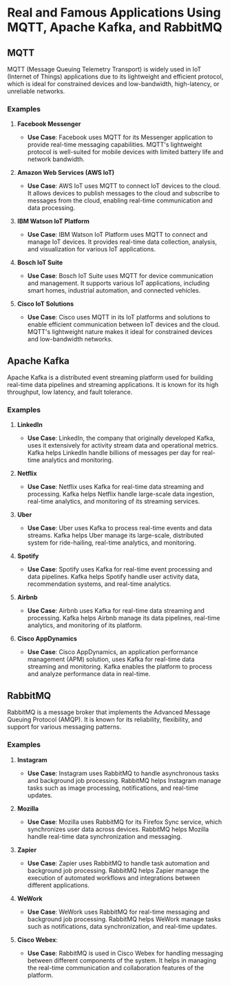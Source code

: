 # Real and Famous Applications Using MQTT, Apache Kafka, and RabbitMQ

## MQTT

MQTT (Message Queuing Telemetry Transport) is widely used in IoT (Internet of Things) applications due to its lightweight and efficient protocol, which is ideal for constrained devices and low-bandwidth, high-latency, or unreliable networks.

### Examples

1. **Facebook Messenger**
   - **Use Case**: Facebook uses MQTT for its Messenger application to provide real-time messaging capabilities. MQTT's lightweight protocol is well-suited for mobile devices with limited battery life and network bandwidth.

2. **Amazon Web Services (AWS IoT)**
   - **Use Case**: AWS IoT uses MQTT to connect IoT devices to the cloud. It allows devices to publish messages to the cloud and subscribe to messages from the cloud, enabling real-time communication and data processing.

3. **IBM Watson IoT Platform**
   - **Use Case**: IBM Watson IoT Platform uses MQTT to connect and manage IoT devices. It provides real-time data collection, analysis, and visualization for various IoT applications.

4. **Bosch IoT Suite**
   - **Use Case**: Bosch IoT Suite uses MQTT for device communication and management. It supports various IoT applications, including smart homes, industrial automation, and connected vehicles.

5. **Cisco IoT Solutions** 
   - **Use Case**: Cisco uses MQTT in its IoT platforms and solutions to enable efficient communication between IoT devices and the cloud. MQTT's lightweight nature makes it ideal for constrained devices and low-bandwidth networks.

## Apache Kafka

Apache Kafka is a distributed event streaming platform used for building real-time data pipelines and streaming applications. It is known for its high throughput, low latency, and fault tolerance.

### Examples

1. **LinkedIn**
   - **Use Case**: LinkedIn, the company that originally developed Kafka, uses it extensively for activity stream data and operational metrics. Kafka helps LinkedIn handle billions of messages per day for real-time analytics and monitoring.

2. **Netflix**
   - **Use Case**: Netflix uses Kafka for real-time data streaming and processing. Kafka helps Netflix handle large-scale data ingestion, real-time analytics, and monitoring of its streaming services.

3. **Uber**
   - **Use Case**: Uber uses Kafka to process real-time events and data streams. Kafka helps Uber manage its large-scale, distributed system for ride-hailing, real-time analytics, and monitoring.

4. **Spotify**
   - **Use Case**: Spotify uses Kafka for real-time event processing and data pipelines. Kafka helps Spotify handle user activity data, recommendation systems, and real-time analytics.

5. **Airbnb**
   - **Use Case**: Airbnb uses Kafka for real-time data streaming and processing. Kafka helps Airbnb manage its data pipelines, real-time analytics, and monitoring of its platform.

6. **Cisco AppDynamics** 
   - **Use Case**: Cisco AppDynamics, an application performance management (APM) solution, uses Kafka for real-time data streaming and monitoring. Kafka enables the platform to process and analyze performance data in real-time.

## RabbitMQ

RabbitMQ is a message broker that implements the Advanced Message Queuing Protocol (AMQP). It is known for its reliability, flexibility, and support for various messaging patterns.

### Examples

1. **Instagram**
   - **Use Case**: Instagram uses RabbitMQ to handle asynchronous tasks and background job processing. RabbitMQ helps Instagram manage tasks such as image processing, notifications, and real-time updates.

2. **Mozilla**
   - **Use Case**: Mozilla uses RabbitMQ for its Firefox Sync service, which synchronizes user data across devices. RabbitMQ helps Mozilla handle real-time data synchronization and messaging.

3. **Zapier**
   - **Use Case**: Zapier uses RabbitMQ to handle task automation and background job processing. RabbitMQ helps Zapier manage the execution of automated workflows and integrations between different applications.

4. **WeWork**
   - **Use Case**: WeWork uses RabbitMQ for real-time messaging and background job processing. RabbitMQ helps WeWork manage tasks such as notifications, data synchronization, and real-time updates.   

5. **Cisco Webex**: 
    - **Use Case**: RabbitMQ is used in Cisco Webex for handling messaging between different components of the system. It helps in managing the real-time communication and collaboration features of the platform.